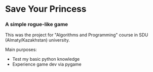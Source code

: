 # <b>Save Your Princess</b>

<h3>A simple rogue-like game</h3>

<p>This was the project for "Algorithms and Programming" course in SDU (Almaty/Kazakhstan) university.</p>
<p>Main purposes:</p>

<ul>
  <li>Test my basic python knowledge</li>
  <li>Experience game dev via pygame</li>
</ul>
